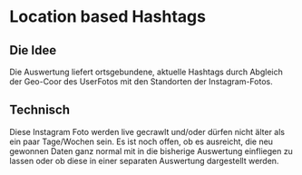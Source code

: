 # Location based Hashtags

## Die Idee

Die Auswertung liefert ortsgebundene, aktuelle Hashtags durch Abgleich der Geo-Coor des UserFotos mit den Standorten der Instagram-Fotos.

## Technisch

Diese Instagram Foto werden live gecrawlt und/oder dürfen nicht älter als ein paar Tage/Wochen sein. Es ist noch offen, ob es ausreicht, die neu gewonnen Daten ganz normal mit in die bisherige Auswertung einfliegen zu lassen oder ob diese in einer separaten Auswertung dargestellt werden.
